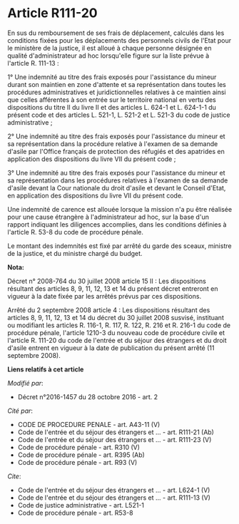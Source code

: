 # Article R111-20

En sus du remboursement de ses frais de déplacement, calculés dans les conditions fixées pour les déplacements des personnels
civils de l'Etat pour le ministère de la justice, il est alloué à chaque personne désignée en qualité d'administrateur ad hoc
lorsqu'elle figure sur la liste prévue à l'article R. 111-13 : 

1° Une indemnité au titre des frais exposés pour l'assistance du mineur durant son maintien en zone d'attente et sa
représentation dans toutes les procédures administratives et juridictionnelles relatives à ce maintien ainsi que celles
afférentes à son entrée sur le territoire national en vertu des dispositions du titre II du livre II et des articles L. 624-1
et L. 624-1-1 du présent code et des articles L. 521-1, L. 521-2 et L. 521-3 du code de justice administrative ; 

2° Une indemnité au titre des frais exposés pour l'assistance du mineur et sa représentation dans la procédure relative à
l'examen de sa demande d'asile par l'Office français de protection des réfugiés et des apatrides en application des
dispositions du livre VII du présent code ; 

3° Une indemnité au titre des frais exposés pour l'assistance du mineur et sa représentation dans les procédures relatives à
l'examen de sa demande d'asile devant la Cour nationale du droit d'asile et devant le Conseil d'Etat, en application des
dispositions du livre VII du présent code. 

Une indemnité de carence est allouée lorsque la mission n'a pu être réalisée pour une cause étrangère à l'administrateur ad
hoc, sur la base d'un rapport indiquant les diligences accomplies, dans les conditions définies à l'article R. 53-8 du code
de procédure pénale. 

Le montant des indemnités est fixé par arrêté du garde des sceaux, ministre de la justice, et du ministre chargé du budget.

**Nota:**

Décret n° 2008-764 du 30 juillet 2008 article 15 II : Les dispositions résultant des articles 8, 9, 11, 12, 13 et 14 du
présent décret entreront en vigueur à la date fixée par les arrêtés prévus par ces dispositions.

Arrêté du 2 septembre 2008 article 4 : Les dispositions résultant des articles 8, 9, 11, 12, 13 et 14 du décret du 30 juillet
2008 susvisé, instituant ou modifiant les articles R. 116-1, R. 117, R. 122, R. 216 et R. 216-1 du code de procédure pénale,
l'article 1210-3 du nouveau code de procédure civile et l'article R. 111-20 du code de l'entrée et du séjour des étrangers et
du droit d'asile entrent en vigueur à la date de publication du présent arrêté (11 septembre 2008).

**Liens relatifs à cet article**

_Modifié par_:

  - Décret n°2016-1457 du 28 octobre 2016 - art. 2

_Cité par_:

  - CODE DE PROCEDURE PENALE - art. A43-11 (V)
  - Code de l'entrée et du séjour des étrangers et ... - art. R111-21 (Ab)
  - Code de l'entrée et du séjour des étrangers et ... - art. R111-23 (V)
  - Code de procédure pénale - art. R310 (V)
  - Code de procédure pénale - art. R395 (Ab)
  - Code de procédure pénale - art. R93 (V)

_Cite_:

  - Code de l'entrée et du séjour des étrangers et ... - art. L624-1 (V)
  - Code de l'entrée et du séjour des étrangers et ... - art. R111-13 (V)
  - Code de justice administrative - art. L521-1
  - Code de procédure pénale - art. R53-8
